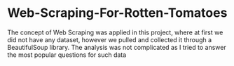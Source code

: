 # Web-Scraping-For-Rotten-Tomatoes
The concept of Web Scraping was applied in this project, where at first we did not have any dataset, however we pulled and collected it through a BeautifulSoup library. The analysis was not complicated as I tried to answer the most popular questions for such data
